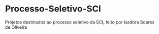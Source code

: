# Processo-Seletivo-SCI
Projetos destinados ao processo seletivo da SCI, feito por Isadora Soares de Oliveira
